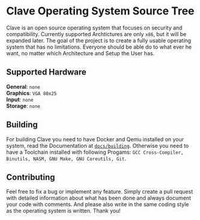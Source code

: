 # Clave Operating System Source Tree

Clave is an open source operating system that focuses on security and compatibility. Currently supported Archtictures are only `x86`, but it will be expanded later. The goal of the project is to create a fully usable operating system that has no limitations. Everyone should be able do to what ever he want, no matter which Architecture and Setup the User has.

## Supported Hardware

**General**: `none` \
**Graphics**: `VGA 80x25` \
**Input**: `none` \
**Storage**: `none`

## Building

For building Clave you need to have Docker and Qemu installed on your system, read the Documentation at [`docs/building`](docs/building.md). Otherwise you need to have a Toolchain installed with following Progams: `GCC Cross-Compiler, Binutils, NASM, GNU Make, GNU Coreutils, Git`.

## Contributing

Feel free to fix a bug or implement any feature. Simply create a pull request with detailed information about what has been done and always document your code with comments. And please also write in the same coding style as the operating system is written. Thank you!
